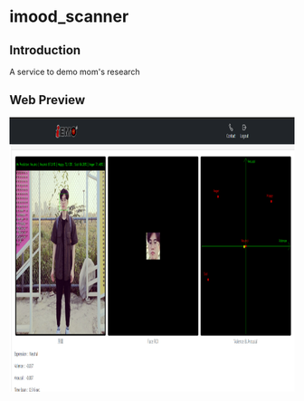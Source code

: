 # imood_scanner

## Introduction
A service to demo mom's research

## Web Preview
<p align="center">
<img src="static/images/VA model.png" width = "1000" height = "485" alt="memory leak inspector" />
</p>
